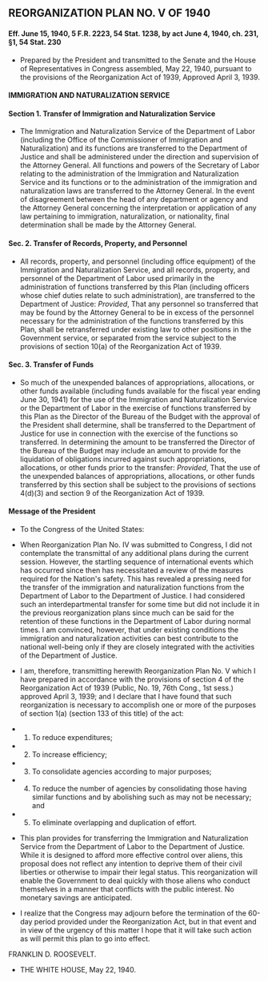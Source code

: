 ## **REORGANIZATION PLAN NO. V OF 1940**
#### Eff. June 15, 1940, 5 F.R. 2223, 54 Stat. 1238, by act June 4, 1940, ch. 231, §1, 54 Stat. 230
* Prepared by the President and transmitted to the Senate and the House of Representatives in Congress assembled, May 22, 1940, pursuant to the provisions of the Reorganization Act of 1939, Approved April 3, 1939.

#### IMMIGRATION AND NATURALIZATION SERVICE
#### Section 1. Transfer of Immigration and Naturalization Service
* The Immigration and Naturalization Service of the Department of Labor (including the Office of the Commissioner of Immigration and Naturalization) and its functions are transferred to the Department of Justice and shall be administered under the direction and supervision of the Attorney General. All functions and powers of the Secretary of Labor relating to the administration of the Immigration and Naturalization Service and its functions or to the administration of the immigration and naturalization laws are transferred to the Attorney General. In the event of disagreement between the head of any department or agency and the Attorney General concerning the interpretation or application of any law pertaining to immigration, naturalization, or nationality, final determination shall be made by the Attorney General.

#### Sec. 2. Transfer of Records, Property, and Personnel
* All records, property, and personnel (including office equipment) of the Immigration and Naturalization Service, and all records, property, and personnel of the Department of Labor used primarily in the administration of functions transferred by this Plan (including officers whose chief duties relate to such administration), are transferred to the Department of Justice: _Provided_, That any personnel so transferred that may be found by the Attorney General to be in excess of the personnel necessary for the administration of the functions transferred by this Plan, shall be retransferred under existing law to other positions in the Government service, or separated from the service subject to the provisions of section 10(a) of the Reorganization Act of 1939.

#### Sec. 3. Transfer of Funds
* So much of the unexpended balances of appropriations, allocations, or other funds available (including funds available for the fiscal year ending June 30, 1941) for the use of the Immigration and Naturalization Service or the Department of Labor in the exercise of functions transferred by this Plan as the Director of the Bureau of the Budget with the approval of the President shall determine, shall be transferred to the Department of Justice for use in connection with the exercise of the functions so transferred. In determining the amount to be transferred the Director of the Bureau of the Budget may include an amount to provide for the liquidation of obligations incurred against such appropriations, allocations, or other funds prior to the transfer: _Provided_, That the use of the unexpended balances of appropriations, allocations, or other funds transferred by this section shall be subject to the provisions of sections 4(d)(3) and section 9 of the Reorganization Act of 1939.

#### Message of the President
* To the Congress of the United States:

* When Reorganization Plan No. IV was submitted to Congress, I did not contemplate the transmittal of any additional plans during the current session. However, the startling sequence of international events which has occurred since then has necessitated a review of the measures required for the Nation's safety. This has revealed a pressing need for the transfer of the immigration and naturalization functions from the Department of Labor to the Department of Justice. I had considered such an interdepartmental transfer for some time but did not include it in the previous reorganization plans since much can be said for the retention of these functions in the Department of Labor during normal times. I am convinced, however, that under existing conditions the immigration and naturalization activities can best contribute to the national well-being only if they are closely integrated with the activities of the Department of Justice.

* I am, therefore, transmitting herewith Reorganization Plan No. V which I have prepared in accordance with the provisions of section 4 of the Reorganization Act of 1939 (Public, No. 19, 76th Cong., 1st sess.) approved April 3, 1939; and I declare that I have found that such reorganization is necessary to accomplish one or more of the purposes of section 1(a) (section 133 of this title) of the act:

* 1. To reduce expenditures;

* 2. To increase efficiency;

* 3. To consolidate agencies according to major purposes;

* 4. To reduce the number of agencies by consolidating those having similar functions and by abolishing such as may not be necessary; and

* 5. To eliminate overlapping and duplication of effort.

* This plan provides for transferring the Immigration and Naturalization Service from the Department of Labor to the Department of Justice. While it is designed to afford more effective control over aliens, this proposal does not reflect any intention to deprive them of their civil liberties or otherwise to impair their legal status. This reorganization will enable the Government to deal quickly with those aliens who conduct themselves in a manner that conflicts with the public interest. No monetary savings are anticipated.

* I realize that the Congress may adjourn before the termination of the 60-day period provided under the Reorganization Act, but in that event and in view of the urgency of this matter I hope that it will take such action as will permit this plan to go into effect.

FRANKLIN D. ROOSEVELT.&nbsp;&nbsp;&nbsp;&nbsp;&nbsp;&nbsp;


* THE WHITE HOUSE, May 22, 1940.